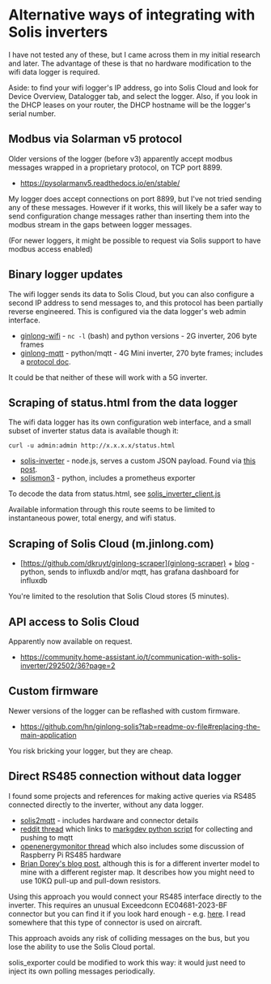 # Alternative ways of integrating with Solis inverters

I have not tested any of these, but I came across them in my initial
research and later.  The advantage of these is that no hardware modification
to the wifi data logger is required.

Aside: to find your wifi logger's IP address, go into Solis Cloud and look
for Device Overview, Datalogger tab, and select the logger.  Also, if you
look in the DHCP leases on your router, the DHCP hostname will be the
logger's serial number.

## Modbus via Solarman v5 protocol

Older versions of the logger (before v3) apparently accept modbus messages
wrapped in a proprietary protocol, on TCP port 8899.

* https://pysolarmanv5.readthedocs.io/en/stable/

My logger does accept connections on port 8899, but I've not tried sending
any of these messages.  However if it works, this will likely be a safer way
to send configuration change messages rather than inserting them into the
modbus stream in the gaps between logger messages.

(For newer loggers, it might be possible to request via Solis support to have
modbus access enabled)

## Binary logger updates

The wifi logger sends its data to Solis Cloud, but you can also configure a
second IP address to send messages to, and this protocol has been partially
reverse engineered.  This is configured via the data logger's web admin
interface.

* [ginlong-wifi](https://github.com/graham0/ginlong-wifi) - `nc -l` (bash)
  and python versions - 2G inverter, 206 byte frames
* [ginlong-mqtt](https://github.com/dpoulson/ginlong-mqtt) - python/mqtt -
  4G Mini inverter, 270 byte frames; includes a
  [protocol doc](https://github.com/dpoulson/ginlong-mqtt/blob/master/Protocol).

It could be that neither of these will work with a 5G inverter.

## Scraping of status.html from the data logger

The wifi data logger has its own configuration web interface, and a small
subset of inverter status data is available though it:

```
curl -u admin:admin http://x.x.x.x/status.html
```

* [solis-inverter](https://github.com/fss/solis-inverter) - node.js, serves a custom JSON payload.
  Found via [this post](https://community.openenergymonitor.org/t/working-integration-with-ginlong-solis-pv-inverter-wifi-stick/15357).
* [solismon3](https://github.com/NosIreland/solismon3) - python, includes a prometheus exporter

To decode the data from status.html, see
[solis_inverter_client.js](https://github.com/fss/solis-inverter/blob/master/lib/solis_inverter_client.js)

Available information through this route seems to be limited to
instantaneous power, total energy, and wifi status.

## Scraping of Solis Cloud (m.jinlong.com)

* [https://github.com/dkruyt/ginlong-scraper](ginlong-scraper) +
  [blog](https://blog.kruyt.org/ginlong-scraper/) - python, sends to influxdb and/or
  mqtt, has grafana dashboard for influxdb

You're limited to the resolution that Solis Cloud stores (5 minutes).

## API access to Solis Cloud

Apparently now available on request.

* https://community.home-assistant.io/t/communication-with-solis-inverter/292502/36?page=2

## Custom firmware

Newer versions of the logger can be reflashed with custom firmware.

* https://github.com/hn/ginlong-solis?tab=readme-ov-file#replacing-the-main-application

You risk bricking your logger, but they are cheap.

## Direct RS485 connection without data logger

I found some projects and references for making active queries via RS485
connected directly to the inverter, without any data logger.

* [solis2mqtt](https://github.com/incub77/solis2mqtt) - includes hardware and connector
  details
* [reddit thread](https://www.reddit.com/r/homeassistant/comments/usavoh/ginlong_solis_pv_inverter_to_mqtt_and_home/)
  which links to [markgdev python script](https://gist.github.com/markgdev/ce2dbf9002385cbe5a35b81985f9c84a)
  for collecting and pushing to mqtt
* [openenergymonitor thread](https://community.openenergymonitor.org/t/getting-data-from-inverters-via-an-rs485-connection/8377/26?page=2)
  which also includes some discussion of Raspberry Pi RS485 hardware
* [Brian Dorey's blog
  post](https://www.briandorey.com/post/solar-upgrade-solis-1-5kw-inverter-raspberry-pi-rs485-logging),
  although this is for a different inverter model to mine with a different
  register map.  It describes how you might need to use 10KΩ pull-up and
  pull-down resistors.

Using this approach you would connect your RS485 interface directly to the
inverter.  This requires an unusual Exceedconn EC04681-2023-BF connector but
you can find it if you look hard enough - e.g. 
[here](https://www.ebay.co.uk/itm/275517047561).  I read somewhere that this
type of connector is used on aircraft.

This approach avoids any risk of colliding messages on the bus, but you lose
the ability to use the Solis Cloud portal.

solis_exporter could be modified to work this way: it would just need to
inject its own polling messages periodically.
